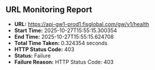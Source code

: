 ## URL Monitoring Report

- **URL:** https://api-gw1-prod1.fisglobal.com/gw/v1/health
- **Start Time:** 2025-10-27T15:55:15.300354
- **End Time:** 2025-10-27T15:55:15.624708
- **Total Time Taken:** 0.324354 seconds
- **HTTP Status Code:** 403
- **Status:** Failure
- **Failure Reason:** HTTP Status Code: 403
